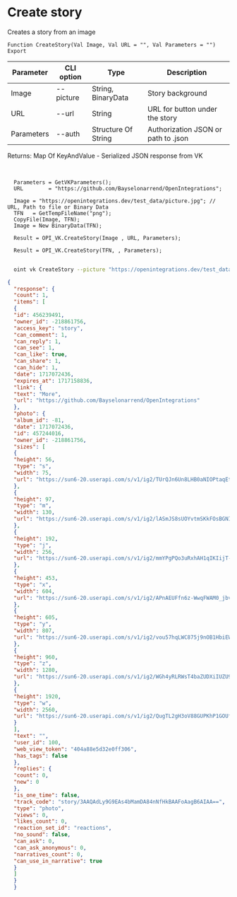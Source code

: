 ﻿---
sidebar_position: 7
---

# Create story
 Creates a story from an image



`Function CreateStory(Val Image, Val URL = "", Val Parameters = "") Export`

  | Parameter | CLI option | Type | Description |
  |-|-|-|-|
  | Image | --picture | String, BinaryData | Story background |
  | URL | --url | String | URL for button under the story |
  | Parameters | --auth | Structure Of String | Authorization JSON or path to .json |

  
  Returns:  Map Of KeyAndValue - Serialized JSON response from VK

<br/>




```bsl title="Code example"
  Parameters = GetVKParameters();
  URL        = "https://github.com/Bayselonarrend/OpenIntegrations";
  
  Image = "https://openintegrations.dev/test_data/picture.jpg"; // URL, Path to file or Binary Data
  TFN   = GetTempFileName("png");
  CopyFile(Image, TFN);
  Image = New BinaryData(TFN);
  
  Result = OPI_VK.CreateStory(Image , URL, Parameters);
  
  Result = OPI_VK.CreateStory(TFN, , Parameters);
```



```sh title="CLI command example"
    
  oint vk CreateStory --picture "https://openintegrations.dev/test_data/picture.jpg // URL, Path to file or Binary Data" --url "https://github.com/Bayselonarrend/OpenIntegrations" --auth "GetVKParameters()"

```

```json title="Result"
{
  "response": {
  "count": 1,
  "items": [
  {
  "id": 456239491,
  "owner_id": -218861756,
  "access_key": "story",
  "can_comment": 1,
  "can_reply": 1,
  "can_see": 1,
  "can_like": true,
  "can_share": 1,
  "can_hide": 1,
  "date": 1717072436,
  "expires_at": 1717158836,
  "link": {
  "text": "More",
  "url": "https://github.com/Bayselonarrend/OpenIntegrations"
  },
  "photo": {
  "album_id": -81,
  "date": 1717072436,
  "id": 457244016,
  "owner_id": -218861756,
  "sizes": [
  {
  "height": 56,
  "type": "s",
  "width": 75,
  "url": "https://sun6-20.userapi.com/s/v1/ig2/TUrQJn6Un8LHB0aNIOPtaqEt3K_J4tZbV2notqyJ1TUyHCj9m-bbiOZKm1u07WpGGAZfH1LFXbg95EM-uS0JHKX9.jpg?size=75x56&quality=95&type=story"
  },
  {
  "height": 97,
  "type": "m",
  "width": 130,
  "url": "https://sun6-20.userapi.com/s/v1/ig2/lASmJS8sUOYvtmSKkFOsBGNIWpcqoqenWSBOdBHSXQE9PuZjUx_aVVA3Zd6DOV08nssSEYQgXJ6Vam6TiPx2Lcpm.jpg?size=130x97&quality=95&type=story"
  },
  {
  "height": 192,
  "type": "j",
  "width": 256,
  "url": "https://sun6-20.userapi.com/s/v1/ig2/mmYPgPQo3uRxhAH1qIKIijT-5j87fr0A5PEe1X8k3kdo5MmagHYZIdECvXyFL9KubVsKzTZTWFJSQgskL5a09dhS.jpg?size=256x192&quality=95&type=story"
  },
  {
  "height": 453,
  "type": "x",
  "width": 604,
  "url": "https://sun6-20.userapi.com/s/v1/ig2/APnAEUFfn6z-WwqFWAM0_jbv9cRo4zrIPx3RSFrsSNdh8bXpv6438yZqB_BDM3pMfSfl6Gsx751T7mJ8yEf_zCi9.jpg?size=604x453&quality=95&type=story"
  },
  {
  "height": 605,
  "type": "y",
  "width": 807,
  "url": "https://sun6-20.userapi.com/s/v1/ig2/vou57hqLWC875j9nOB1HbiEWaVcSXCHmxNlyzyKEyKv6UO97Mm67PyKNftSvW0RvaHARFvl7Hc9noOv2TAV8Tq6X.jpg?size=807x605&quality=95&type=story"
  },
  {
  "height": 960,
  "type": "z",
  "width": 1280,
  "url": "https://sun6-20.userapi.com/s/v1/ig2/WGh4yRLRWsT4baZUDXiIUZU90sFYcZKcme9nnAPSy8CW_uYDQRDQSy8s0SkNRDEBteCyRBPG0Ka7tPwRQzp5M6Cx.jpg?size=1280x960&quality=95&type=story"
  },
  {
  "height": 1920,
  "type": "w",
  "width": 2560,
  "url": "https://sun6-20.userapi.com/s/v1/ig2/QugTL2gH3oV88GUPKhP1GOUfKWONc8iSt_v-Qt6TOsmioQPJ9nyq4L2a1yBHu2eSJKjsql1VhMtEx6wpt3fVVnly.jpg?size=2560x1920&quality=95&type=story"
  }
  ],
  "text": "",
  "user_id": 100,
  "web_view_token": "404a88e5d32e0ff306",
  "has_tags": false
  },
  "replies": {
  "count": 0,
  "new": 0
  },
  "is_one_time": false,
  "track_code": "story/3AAQAdLy9G9EAs4bMamDA84nNfHkBAAFoAagB6AIAA==",
  "type": "photo",
  "views": 0,
  "likes_count": 0,
  "reaction_set_id": "reactions",
  "no_sound": false,
  "can_ask": 0,
  "can_ask_anonymous": 0,
  "narratives_count": 0,
  "can_use_in_narrative": true
  }
  ]
  }
  }
```
